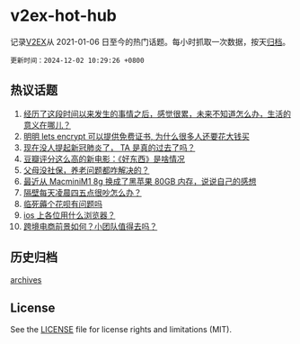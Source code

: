 # v2ex-hot-hub

 记录[V2EX](https://www.v2ex.com/)从 2021-01-06 日至今的热门话题。每小时抓取一次数据，按天[归档](archives)。

`更新时间：2024-12-02 10:29:26 +0800`

## 热议话题

1. [经历了这段时间以来发生的事情之后，感觉很累，未来不知道怎么办，生活的意义在哪儿？](https://www.v2ex.com/t/1094079)
1. [明明 lets encrypt 可以提供免费证书, 为什么很多人还要花大钱买](https://www.v2ex.com/t/1094129)
1. [现在没人提起新冠肺炎了， TA 是真的过去了吗？](https://www.v2ex.com/t/1094217)
1. [豆瓣评分这么高的新电影：《好东西》是啥情况](https://www.v2ex.com/t/1094151)
1. [父母没社保，养老问题都咋解决的？](https://www.v2ex.com/t/1094208)
1. [最近从 MacminiM1 8g 换成了黑苹果 80GB 内存，说说自己的感想](https://www.v2ex.com/t/1094099)
1. [隔壁每天凌晨四五点很吵怎么办？](https://www.v2ex.com/t/1094094)
1. [临死薅个花呗有问题吗](https://www.v2ex.com/t/1094219)
1. [ios 上各位用什么浏览器？](https://www.v2ex.com/t/1094201)
1. [跨境电商前景如何？小团队值得去吗？](https://www.v2ex.com/t/1094205)

## 历史归档

[archives](archives)

## License

See the [LICENSE](LICENSE) file for license rights and limitations (MIT).
